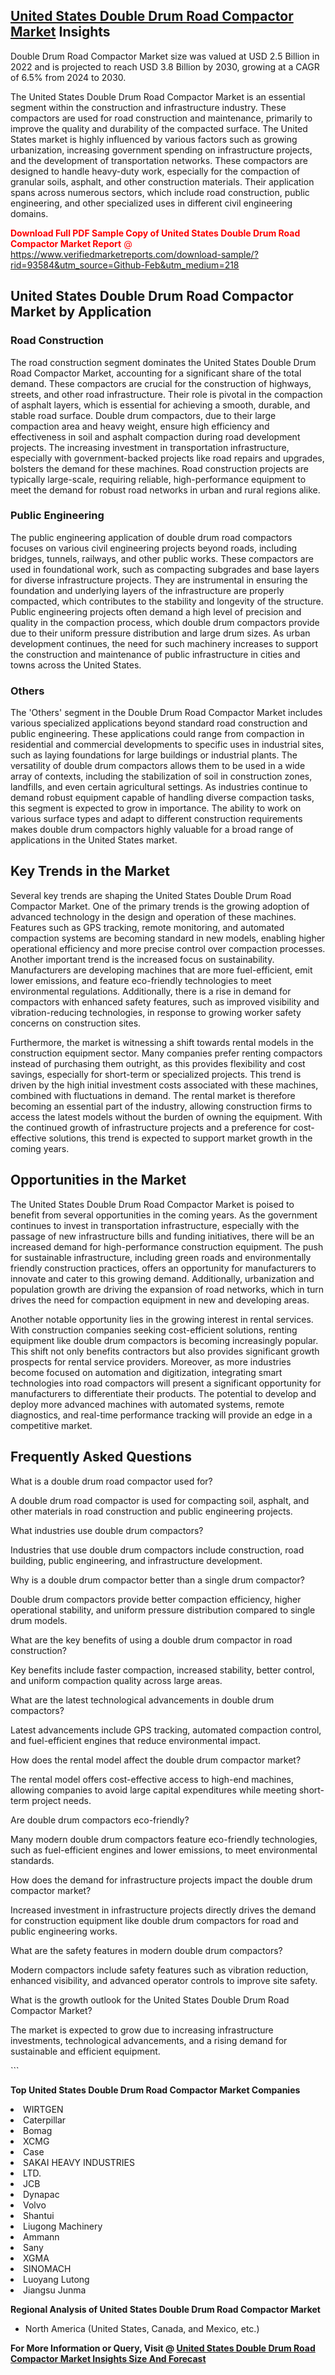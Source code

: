<h2><a href="https://www.verifiedmarketreports.com/download-sample/?rid=93584&amp;utm_source=Github-Feb&amp;utm_medium=218" target="_blank">United States Double Drum Road Compactor Market</a> Insights</h2><p>Double Drum Road Compactor Market size was valued at USD 2.5 Billion in 2022 and is projected to reach USD 3.8 Billion by 2030, growing at a CAGR of 6.5% from 2024 to 2030.</p><p> <p>The United States Double Drum Road Compactor Market is an essential segment within the construction and infrastructure industry. These compactors are used for road construction and maintenance, primarily to improve the quality and durability of the compacted surface. The United States market is highly influenced by various factors such as growing urbanization, increasing government spending on infrastructure projects, and the development of transportation networks. These compactors are designed to handle heavy-duty work, especially for the compaction of granular soils, asphalt, and other construction materials. Their application spans across numerous sectors, which include road construction, public engineering, and other specialized uses in different civil engineering domains. <p><span class=""><span style="color: #ff0000;"><strong>Download Full PDF Sample Copy of United States Double Drum Road Compactor Market Report</strong> @ </span><a href="https://www.verifiedmarketreports.com/download-sample/?rid=93584&amp;utm_source=Github-Feb&amp;utm_medium=218" target="_blank">https://www.verifiedmarketreports.com/download-sample/?rid=93584&amp;utm_source=Github-Feb&amp;utm_medium=218</a></span></p></p> <h2>United States Double Drum Road Compactor Market by Application</h2> <h3>Road Construction</h3> <p>The road construction segment dominates the United States Double Drum Road Compactor Market, accounting for a significant share of the total demand. These compactors are crucial for the construction of highways, streets, and other road infrastructure. Their role is pivotal in the compaction of asphalt layers, which is essential for achieving a smooth, durable, and stable road surface. Double drum compactors, due to their large compaction area and heavy weight, ensure high efficiency and effectiveness in soil and asphalt compaction during road development projects. The increasing investment in transportation infrastructure, especially with government-backed projects like road repairs and upgrades, bolsters the demand for these machines. Road construction projects are typically large-scale, requiring reliable, high-performance equipment to meet the demand for robust road networks in urban and rural regions alike.</p> <h3>Public Engineering</h3> <p>The public engineering application of double drum road compactors focuses on various civil engineering projects beyond roads, including bridges, tunnels, railways, and other public works. These compactors are used in foundational work, such as compacting subgrades and base layers for diverse infrastructure projects. They are instrumental in ensuring the foundation and underlying layers of the infrastructure are properly compacted, which contributes to the stability and longevity of the structure. Public engineering projects often demand a high level of precision and quality in the compaction process, which double drum compactors provide due to their uniform pressure distribution and large drum sizes. As urban development continues, the need for such machinery increases to support the construction and maintenance of public infrastructure in cities and towns across the United States.</p> <h3>Others</h3> <p>The 'Others' segment in the Double Drum Road Compactor Market includes various specialized applications beyond standard road construction and public engineering. These applications could range from compaction in residential and commercial developments to specific uses in industrial sites, such as laying foundations for large buildings or industrial plants. The versatility of double drum compactors allows them to be used in a wide array of contexts, including the stabilization of soil in construction zones, landfills, and even certain agricultural settings. As industries continue to demand robust equipment capable of handling diverse compaction tasks, this segment is expected to grow in importance. The ability to work on various surface types and adapt to different construction requirements makes double drum compactors highly valuable for a broad range of applications in the United States market.</p> <h2>Key Trends in the Market</h2> <p>Several key trends are shaping the United States Double Drum Road Compactor Market. One of the primary trends is the growing adoption of advanced technology in the design and operation of these machines. Features such as GPS tracking, remote monitoring, and automated compaction systems are becoming standard in new models, enabling higher operational efficiency and more precise control over compaction processes. Another important trend is the increased focus on sustainability. Manufacturers are developing machines that are more fuel-efficient, emit lower emissions, and feature eco-friendly technologies to meet environmental regulations. Additionally, there is a rise in demand for compactors with enhanced safety features, such as improved visibility and vibration-reducing technologies, in response to growing worker safety concerns on construction sites.</p> <p>Furthermore, the market is witnessing a shift towards rental models in the construction equipment sector. Many companies prefer renting compactors instead of purchasing them outright, as this provides flexibility and cost savings, especially for short-term or specialized projects. This trend is driven by the high initial investment costs associated with these machines, combined with fluctuations in demand. The rental market is therefore becoming an essential part of the industry, allowing construction firms to access the latest models without the burden of owning the equipment. With the continued growth of infrastructure projects and a preference for cost-effective solutions, this trend is expected to support market growth in the coming years.</p> <h2>Opportunities in the Market</h2> <p>The United States Double Drum Road Compactor Market is poised to benefit from several opportunities in the coming years. As the government continues to invest in transportation infrastructure, especially with the passage of new infrastructure bills and funding initiatives, there will be an increased demand for high-performance construction equipment. The push for sustainable infrastructure, including green roads and environmentally friendly construction practices, offers an opportunity for manufacturers to innovate and cater to this growing demand. Additionally, urbanization and population growth are driving the expansion of road networks, which in turn drives the need for compaction equipment in new and developing areas.</p> <p>Another notable opportunity lies in the growing interest in rental services. With construction companies seeking cost-efficient solutions, renting equipment like double drum compactors is becoming increasingly popular. This shift not only benefits contractors but also provides significant growth prospects for rental service providers. Moreover, as more industries become focused on automation and digitization, integrating smart technologies into road compactors will present a significant opportunity for manufacturers to differentiate their products. The potential to develop and deploy more advanced machines with automated systems, remote diagnostics, and real-time performance tracking will provide an edge in a competitive market.</p> <h2>Frequently Asked Questions</h2> <p>What is a double drum road compactor used for?</p> <p>A double drum road compactor is used for compacting soil, asphalt, and other materials in road construction and public engineering projects.</p> <p>What industries use double drum compactors?</p> <p>Industries that use double drum compactors include construction, road building, public engineering, and infrastructure development.</p> <p>Why is a double drum compactor better than a single drum compactor?</p> <p>Double drum compactors provide better compaction efficiency, higher operational stability, and uniform pressure distribution compared to single drum models.</p> <p>What are the key benefits of using a double drum compactor in road construction?</p> <p>Key benefits include faster compaction, increased stability, better control, and uniform compaction quality across large areas.</p> <p>What are the latest technological advancements in double drum compactors?</p> <p>Latest advancements include GPS tracking, automated compaction control, and fuel-efficient engines that reduce environmental impact.</p> <p>How does the rental model affect the double drum compactor market?</p> <p>The rental model offers cost-effective access to high-end machines, allowing companies to avoid large capital expenditures while meeting short-term project needs.</p> <p>Are double drum compactors eco-friendly?</p> <p>Many modern double drum compactors feature eco-friendly technologies, such as fuel-efficient engines and lower emissions, to meet environmental standards.</p> <p>How does the demand for infrastructure projects impact the double drum compactor market?</p> <p>Increased investment in infrastructure projects directly drives the demand for construction equipment like double drum compactors for road and public engineering works.</p> <p>What are the safety features in modern double drum compactors?</p> <p>Modern compactors include safety features such as vibration reduction, enhanced visibility, and advanced operator controls to improve site safety.</p> <p>What is the growth outlook for the United States Double Drum Road Compactor Market?</p> <p>The market is expected to grow due to increasing infrastructure investments, technological advancements, and a rising demand for sustainable and efficient equipment.</p> ```</p><p><strong>Top United States Double Drum Road Compactor Market Companies</strong></p><div data-test-id=""><p><li>WIRTGEN</li><li> Caterpillar</li><li> Bomag</li><li> XCMG</li><li> Case</li><li> SAKAI HEAVY INDUSTRIES</li><li> LTD.</li><li> JCB</li><li> Dynapac</li><li> Volvo</li><li> Shantui</li><li> Liugong Machinery</li><li> Ammann</li><li> Sany</li><li> XGMA</li><li> SINOMACH</li><li> Luoyang Lutong</li><li> Jiangsu Junma</li></p><div><strong>Regional Analysis of&nbsp;United States Double Drum Road Compactor Market</strong></div><ul><li dir="ltr"><p dir="ltr">North America&nbsp;(United States, Canada, and Mexico, etc.)</p></li></ul><p><strong>For More Information or Query, Visit @&nbsp;</strong><strong><a href="https://www.verifiedmarketreports.com/product/global-double-drum-road-compactor-market-growth-2019-2024/?utm_source=Github-Feb&amp;utm_medium=218" target="_blank">United States Double Drum Road Compactor Market Insights Size And Forecast</a></strong></p></div>
